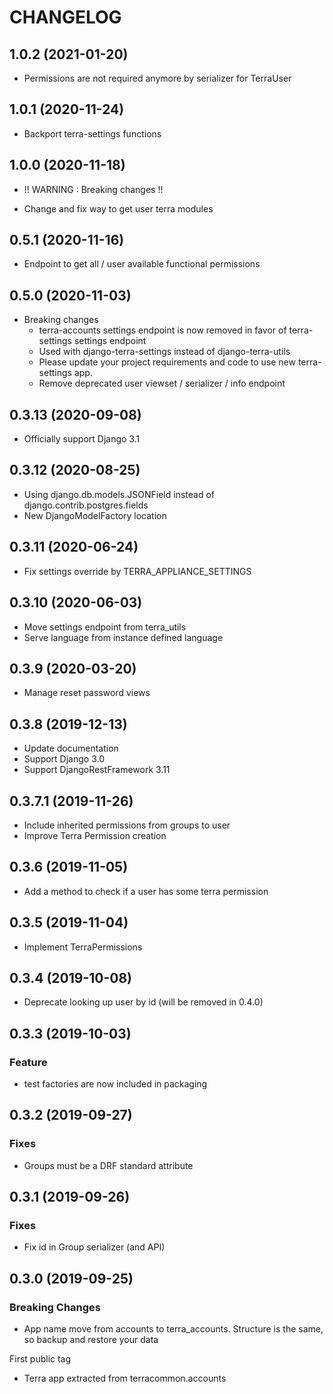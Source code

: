 CHANGELOG
=========

1.0.2      (2021-01-20)
----------------------------

* Permissions are not required anymore by serializer for TerraUser


1.0.1           (2020-11-24)
----------------------------

* Backport terra-settings functions

1.0.0           (2020-11-18)
----------------------------

* !! WARNING : Breaking changes !!

* Change and fix way to get user terra modules


0.5.1           (2020-11-16)
----------------------------

* Endpoint to get all / user available functional permissions


0.5.0           (2020-11-03)
----------------------------

* Breaking changes
  * terra-accounts settings endpoint is now removed in favor of terra-settings settings endpoint
  * Used with django-terra-settings instead of django-terra-utils
  * Please update your project requirements and code to use new terra-settings app.
  * Remove deprecated user viewset / serializer / info endpoint


0.3.13          (2020-09-08)
----------------------------

* Officially support Django 3.1


0.3.12         (2020-08-25)
----------------------------

* Using django.db.models.JSONField instead of django.contrib.postgres.fields
* New DjangoModelFactory location


0.3.11         (2020-06-24)
----------------------------

* Fix settings override by TERRA_APPLIANCE_SETTINGS

0.3.10          (2020-06-03)
----------------------------

* Move settings endpoint from terra_utils
* Serve language from instance defined language

0.3.9           (2020-03-20)
----------------------------

* Manage reset password views


0.3.8           (2019-12-13)
----------------------------

* Update documentation
* Support Django 3.0
* Support DjangoRestFramework 3.11


0.3.7.1         (2019-11-26)
----------------------------

* Include inherited permissions from groups to user
* Improve Terra Permission creation


0.3.6      (2019-11-05)
----------------------------

* Add a method to check if a user has some terra permission

0.3.5      (2019-11-04)
----------------------------

* Implement TerraPermissions

0.3.4      (2019-10-08)
----------------------------

* Deprecate looking up user by id (will be removed in 0.4.0)

0.3.3      (2019-10-03)
-----------------------

### Feature

* test factories are now included in packaging


0.3.2      (2019-09-27)
-----------------------

### Fixes

* Groups must be a DRF standard attribute


0.3.1      (2019-09-26)
-----------------------

### Fixes

* Fix id in Group serializer (and API)


0.3.0      (2019-09-25)
-----------------------

### Breaking Changes

* App name move from accounts to terra_accounts. Structure is the same, so backup and restore your data

First public tag

* Terra app extracted from terracommon.accounts

